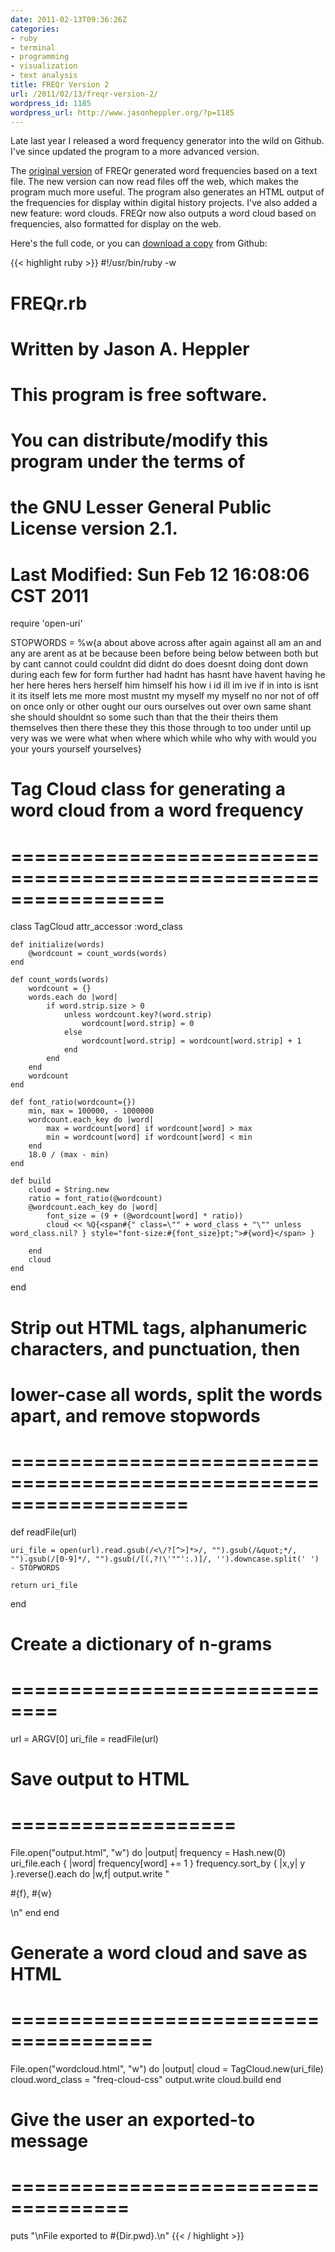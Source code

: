 ```yaml
---
date: 2011-02-13T09:36:26Z
categories:
- ruby
- terminal
- programming
- visualization
- text analysis
title: FREQr Version 2
url: /2011/02/13/freqr-version-2/
wordpress_id: 1185
wordpress_url: http://www.jasonheppler.org/?p=1185
---
```


Late last year I released a word frequency generator into the wild on Github. I've since updated the program to a more advanced version.

The <a href="http://www.jasonheppler.org/2010/11/28/freqr-a-command-line-word-frequency-generator/">original version</a> of FREQr generated word frequencies based on a text file. The new version can now read files off the web, which makes the program much more useful. The program also generates an HTML output of the frequencies for display within digital history projects. I've also added a new feature: word clouds. FREQr now also outputs a word cloud based on frequencies, also formatted for display on the web.

Here's the full code, or you can <a href="https://github.com/hepplerj/FREQr">download a copy</a> from Github:

{{< highlight ruby >}}
#!/usr/bin/ruby -w

# FREQr.rb
#
# Written by Jason A. Heppler
#
# This program is free software.
# You can distribute/modify this program under the terms of
# the GNU Lesser General Public License version 2.1.
# 
# Last Modified: Sun Feb 12 16:08:06 CST 2011
 
require 'open-uri'
 
STOPWORDS = %w{a about above across after again against all am an and any are arent as at be because been before being below between both but by cant cannot could couldnt did didnt do does doesnt doing dont down during each few for form further had hadnt has hasnt have havent having he her here heres hers herself him himself his how i id ill im ive if in into is isnt it its itself lets me more most mustnt my myself my myself no nor not of off on once only or other ought our ours ourselves out over own same shant she should shouldnt so some such than that the their theirs them themselves then there these they this those through to too under until up very was we were what when where which while who why with would you your yours yourself yourselves}

# Tag Cloud class for generating a word cloud from a word frequency
# =================================================================
class TagCloud
    attr_accessor :word_class
 
    def initialize(words)
        @wordcount = count_words(words)
    end
 
    def count_words(words)
        wordcount = {}
        words.each do |word|
            if word.strip.size > 0
                unless wordcount.key?(word.strip)
                    wordcount[word.strip] = 0
                else
                    wordcount[word.strip] = wordcount[word.strip] + 1
                end
            end
        end
        wordcount
    end
 
    def font_ratio(wordcount={})
        min, max = 100000, - 1000000
        wordcount.each_key do |word|
            max = wordcount[word] if wordcount[word] > max
            min = wordcount[word] if wordcount[word] < min
        end
        18.0 / (max - min)
    end
 
    def build
        cloud = String.new
        ratio = font_ratio(@wordcount)
        @wordcount.each_key do |word|
            font_size = (9 + (@wordcount[word] * ratio))
            cloud << %Q{<span#{" class=\"" + word_class + "\"" unless word_class.nil? } style="font-size:#{font_size}pt;">#{word}</span> }
 
        end
        cloud
    end
 
end

# Strip out HTML tags, alphanumeric characters, and punctuation, then 
# lower-case all words, split the words apart, and remove stopwords 
# ===================================================================
def readFile(url)
 
    uri_file = open(url).read.gsub(/<\/?[^>]*>/, "").gsub(/&quot;*/, "").gsub(/[0-9]*/, "").gsub(/[(,?!\'""':.)]/, '').downcase.split(' ') - STOPWORDS
 
    return uri_file
 
end

# Create a dictionary of n-grams
# ==============================
url = ARGV[0]
uri_file = readFile(url)

# Save output to HTML
# ===================
File.open("output.html", "w") do |output|
        frequency = Hash.new(0)
        uri_file.each { |word| frequency[word] += 1 }
        frequency.sort_by { |x,y| y }.reverse().each do |w,f| 
            output.write "<p>#{f}, #{w}</p>\n"
        end
end

# Generate a word cloud and save as HTML
# ======================================
File.open("wordcloud.html", "w") do |output|
    cloud = TagCloud.new(uri_file)
    cloud.word_class = "freq-cloud-css"
    output.write cloud.build
end

# Give the user an exported-to message
# ====================================
puts "\nFile exported to #{Dir.pwd}.\n"
{{< / highlight >}}
